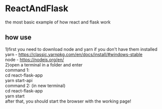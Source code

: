 # ReactAndFlask
the most basic example of how react and flask work
## how use
1)first you need to download node and yarn if you don't have them installed<br>
yarn - https://classic.yarnpkg.com/en/docs/install/#windows-stable<br>
node - https://nodejs.org/en/<br>
2)open a terminal in a folder and enter<br>
command 1:<br>
cd react-flask-app<br>
yarn start-api<br>
command 2: (in new terminal)<br>
cd react-flask-app<br>
yarn start<br>
after that, you should start the browser with the working page!
